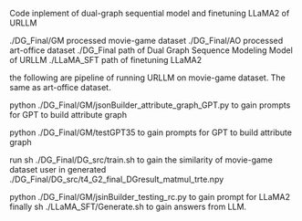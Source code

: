 Code inplement of dual-graph sequential model and finetuning LLaMA2 of URLLM

./DG_Final/GM processed movie-game dataset
./DG_Final/AO processed art-office dataset
./DG_Final path of Dual Graph Sequence Modeling Model of URLLM
./LLaMA_SFT path of finetuning LLaMA2

the following are pipeline of running URLLM on movie-game dataset. The same as art-office dataset.

python ./DG_Final/GM/jsonBuilder_attribute_graph_GPT.py to gain prompts for GPT to build attribute graph

python ./DG_Final/GM/testGPT35 to gain prompts for GPT to build attribute graph

run sh ./DG_Final/DG_src/train.sh to gain the similarity of movie-game dataset user in generated ./DG_Final/DG_src/t4_G2_final_DGresult_matmul_trte.npy

python ./DG_Final/GM/jsinBuilder_testing_rc.py to gain prompt for LLaMA2
finally sh ./LLaMA_SFT/Generate.sh to gain answers from LLM.
